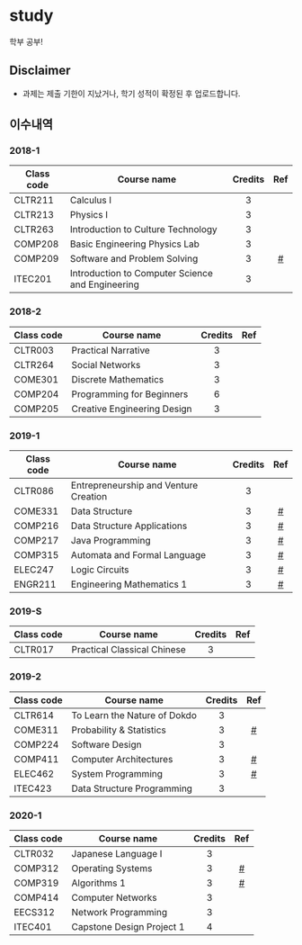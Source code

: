 # study

학부 공부!

## Disclaimer

- 과제는 제출 기한이 지났거나, 학기 성적이 확정된 후 업로드합니다.

## 이수내역

### 2018-1
| Class code | Course name | Credits | Ref | 
| --- | --- | :---: | :---: |
| CLTR211 | Calculus I | 3 | | 
| CLTR213 | Physics I | 3 | | 
| CLTR263 | Introduction to Culture Technology | 3 | | 
| COMP208 | Basic Engineering Physics Lab | 3 | | 
| COMP209 | Software and Problem Solving | 3 | [#](20181_COMP209) | 
| ITEC201 | Introduction to Computer Science and Engineering | 3 | | 

### 2018-2
| Class code | Course name | Credits | Ref | 
| --- | --- | :---: | :---: |
| CLTR003 | Practical Narrative | 3 | | 
| CLTR264 | Social Networks | 3 | | 
| COME301 | Discrete Mathematics | 3 | | 
| COMP204 | Programming for Beginners | 6 | | 
| COMP205 | Creative Engineering Design | 3 | | 

### 2019-1
| Class code | Course name | Credits | Ref | 
| --- | --- | :---: | :---: |
| CLTR086 | Entrepreneurship and Venture Creation | 3 | | 
| COME331 | Data Structure | 3 | [#](20191_COME331+COMP216) | 
| COMP216 | Data Structure Applications | 3 | [#](20191_COME331+COMP216) | 
| COMP217 | Java Programming | 3 | [#](20191_COMP217) | 
| COMP315 | Automata and Formal Language | 3 | [#](20191_COMP315) | 
| ELEC247 | Logic Circuits | 3 | [#](20191_ELEC247) | 
| ENGR211 | Engineering Mathematics 1 | 3 | [#](20191_ENGR211) | 

### 2019-S
| Class code | Course name | Credits | Ref | 
| --- | --- | :---: | :---: |
| CLTR017 | Practical Classical Chinese | 3 | | 

### 2019-2
| Class code | Course name | Credits | Ref | 
| --- | --- | :---: | :---: |
| CLTR614 | To Learn the Nature of Dokdo | 3 | | 
| COME311 | Probability & Statistics | 3 | [#](20192_COME311) | 
| COMP224 | Software Design | 3 | |
| COMP411 | Computer Architectures | 3 | [#](20192_COMP411) |
| ELEC462 | System Programming | 3 | [#](20192_ELEC462) |
| ITEC423 | Data Structure Programming | 3 | |

### 2020-1
| Class code | Course name | Credits | Ref | 
| --- | --- | :---: | :---: |
| CLTR032 | Japanese Language I	| 3 | |
| COMP312 | Operating Systems | 3 | [#](20201_COMP312) |
| COMP319 | Algorithms 1 | 3 | [#](20201_COMP319) |
| COMP414 | Computer Networks | 3 | |
| EECS312 | Network Programming | 3 | |
| ITEC401 | Capstone Design Project 1 | 4 | |
